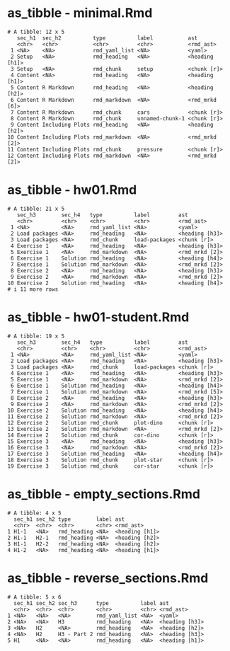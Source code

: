 # as_tibble - minimal.Rmd

    # A tibble: 12 x 5
       sec_h1  sec_h2          type          label           ast           
       <chr>   <chr>           <chr>         <chr>           <rmd_ast>     
     1 <NA>    <NA>            rmd_yaml_list <NA>            <yaml>        
     2 Setup   <NA>            rmd_heading   <NA>            <heading [h1]>
     3 Setup   <NA>            rmd_chunk     setup           <chunk [r]>   
     4 Content <NA>            rmd_heading   <NA>            <heading [h1]>
     5 Content R Markdown      rmd_heading   <NA>            <heading [h2]>
     6 Content R Markdown      rmd_markdown  <NA>            <rmd_mrkd [6]>
     7 Content R Markdown      rmd_chunk     cars            <chunk [r]>   
     8 Content R Markdown      rmd_chunk     unnamed-chunk-1 <chunk [r]>   
     9 Content Including Plots rmd_heading   <NA>            <heading [h2]>
    10 Content Including Plots rmd_markdown  <NA>            <rmd_mrkd [2]>
    11 Content Including Plots rmd_chunk     pressure        <chunk [r]>   
    12 Content Including Plots rmd_markdown  <NA>            <rmd_mrkd [2]>

# as_tibble - hw01.Rmd

    # A tibble: 21 x 5
       sec_h3        sec_h4   type          label         ast           
       <chr>         <chr>    <chr>         <chr>         <rmd_ast>     
     1 <NA>          <NA>     rmd_yaml_list <NA>          <yaml>        
     2 Load packages <NA>     rmd_heading   <NA>          <heading [h3]>
     3 Load packages <NA>     rmd_chunk     load-packages <chunk [r]>   
     4 Exercise 1    <NA>     rmd_heading   <NA>          <heading [h3]>
     5 Exercise 1    <NA>     rmd_markdown  <NA>          <rmd_mrkd [2]>
     6 Exercise 1    Solution rmd_heading   <NA>          <heading [h4]>
     7 Exercise 1    Solution rmd_markdown  <NA>          <rmd_mrkd [2]>
     8 Exercise 2    <NA>     rmd_heading   <NA>          <heading [h3]>
     9 Exercise 2    <NA>     rmd_markdown  <NA>          <rmd_mrkd [2]>
    10 Exercise 2    Solution rmd_heading   <NA>          <heading [h4]>
    # i 11 more rows

# as_tibble - hw01-student.Rmd

    # A tibble: 19 x 5
       sec_h3        sec_h4   type          label         ast           
       <chr>         <chr>    <chr>         <chr>         <rmd_ast>     
     1 <NA>          <NA>     rmd_yaml_list <NA>          <yaml>        
     2 Load packages <NA>     rmd_heading   <NA>          <heading [h3]>
     3 Load packages <NA>     rmd_chunk     load-packages <chunk [r]>   
     4 Exercise 1    <NA>     rmd_heading   <NA>          <heading [h3]>
     5 Exercise 1    <NA>     rmd_markdown  <NA>          <rmd_mrkd [2]>
     6 Exercise 1    Solution rmd_heading   <NA>          <heading [h4]>
     7 Exercise 1    Solution rmd_markdown  <NA>          <rmd_mrkd [5]>
     8 Exercise 2    <NA>     rmd_heading   <NA>          <heading [h3]>
     9 Exercise 2    <NA>     rmd_markdown  <NA>          <rmd_mrkd [2]>
    10 Exercise 2    Solution rmd_heading   <NA>          <heading [h4]>
    11 Exercise 2    Solution rmd_markdown  <NA>          <rmd_mrkd [2]>
    12 Exercise 2    Solution rmd_chunk     plot-dino     <chunk [r]>   
    13 Exercise 2    Solution rmd_markdown  <NA>          <rmd_mrkd [2]>
    14 Exercise 2    Solution rmd_chunk     cor-dino      <chunk [r]>   
    15 Exercise 3    <NA>     rmd_heading   <NA>          <heading [h3]>
    16 Exercise 3    <NA>     rmd_markdown  <NA>          <rmd_mrkd [2]>
    17 Exercise 3    Solution rmd_heading   <NA>          <heading [h4]>
    18 Exercise 3    Solution rmd_chunk     plot-star     <chunk [r]>   
    19 Exercise 3    Solution rmd_chunk     cor-star      <chunk [r]>   

# as_tibble - empty_sections.Rmd

    # A tibble: 4 x 5
      sec_h1 sec_h2 type        label ast           
      <chr>  <chr>  <chr>       <chr> <rmd_ast>     
    1 H1-1   <NA>   rmd_heading <NA>  <heading [h1]>
    2 H1-1   H2-1   rmd_heading <NA>  <heading [h2]>
    3 H1-1   H2-2   rmd_heading <NA>  <heading [h2]>
    4 H1-2   <NA>   rmd_heading <NA>  <heading [h1]>

# as_tibble - reverse_sections.Rmd

    # A tibble: 5 x 6
      sec_h1 sec_h2 sec_h3      type          label ast           
      <chr>  <chr>  <chr>       <chr>         <chr> <rmd_ast>     
    1 <NA>   <NA>   <NA>        rmd_yaml_list <NA>  <yaml>        
    2 <NA>   <NA>   H3          rmd_heading   <NA>  <heading [h3]>
    3 <NA>   H2     <NA>        rmd_heading   <NA>  <heading [h2]>
    4 <NA>   H2     H3 - Part 2 rmd_heading   <NA>  <heading [h3]>
    5 H1     <NA>   <NA>        rmd_heading   <NA>  <heading [h1]>


